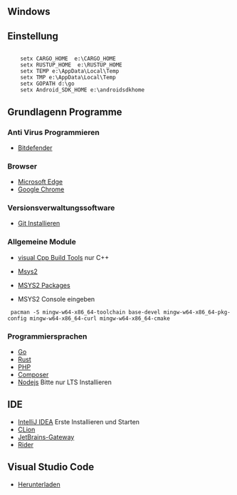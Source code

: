## Windows

## Einstellung

```

    setx CARGO_HOME  e:\CARGO_HOME
    setx RUSTUP_HOME  e:\RUSTUP_HOME
    setx TEMP e:\AppData\Local\Temp
    setx TMP e:\AppData\Local\Temp
    setx GOPATH d:\go
    setx Android_SDK_HOME e:\androidsdkhome
```

## Grundlagenn Programme


### Anti Virus Programmieren

* [Bitdefender](https://login.bitdefender.com/central/login.html?lang=de_DE&redirect_url=https:%2F%2Fcentral.bitdefender.com%2Factivity%3FbrowserLang%3Dde_DE)

### Browser

* [Microsoft Edge](https://www.microsoft.com/en-us/edge)
* [Google Chrome](https://www.google.de/chrome)

### Versionsverwaltungssoftware


* [Git Installieren](https://git-scm.com/)

### Allgemeine Module

* [visual Cpp Build Tools](https://visualstudio.microsoft.com/de/downloads) nur C++
* [Msys2](https://www.msys2.org/)
* [MSYS2 Packages](https://packages.msys2.org/updates)

* MSYS2 Console eingeben


```
 pacman -S mingw-w64-x86_64-toolchain base-devel mingw-w64-x86_64-pkg-config mingw-w64-x86_64-curl mingw-w64-x86_64-cmake
```

### Programmiersprachen

* [Go](https://golang.org/)
* [Rust](https://www.rust-lang.org/)
* [PHP](https://windows.php.net/download#php-7.4)
* [Composer](https://getcomposer.org/)
* [Nodejs](https://nodejs.org/en/download/) Bitte nur LTS Installieren

## IDE

* [IntelliJ IDEA](https://www.jetbrains.com/idea/) Erste Installieren und Starten
* [CLion](https://www.jetbrains.com/clion/)
* [JetBrains-Gateway](https://www.jetbrains.com/help/idea/2021.3/remote-development-a.html#gateway>)
* [Rider](https://www.jetbrains.com/rider/)
##  Visual Studio Code

* [Herunterladen](https://code.visualstudio.com)


